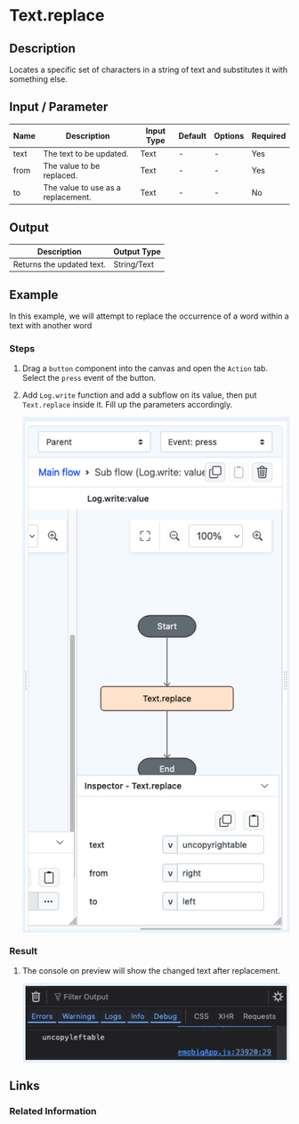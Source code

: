 # Text.replace

## Description

Locates a specific set of characters in a string of text and substitutes it with something else.

## Input / Parameter

| Name      | Description                 | Input Type | Default | Options | Required |
|-----------|-----------------------------|------------|---------|---------|----------|
| text      | The text to be updated.  | Text       | -       | -       | Yes      |
| from      | The value to be replaced.   | Text       | -       | -       | Yes      |
| to        | The value to use as a replacement.    | Text       | -       | -       | No       |

## Output

| Description                         | Output Type |
|-------------------------------------| ------ |
| Returns the updated text.   | String/Text |

## Example

In this example, we will attempt to replace the occurrence of a word within a text with another word

### Steps

1. Drag a `button` component into the canvas and open the `Action` tab. Select the `press` event of the button.
2. Add `Log.write` function and add a subflow on its value, then put `Text.replace` inside it. Fill up the parameters accordingly.

    <div style="display:flex; align-items:center; justify-content:center; background-color: #E7F1FF;">
        <img src="./replace-step-1.png"
        style="width: 100%; padding: 5px;"/>
    </div>


### Result

1. The console on preview will show the changed text after replacement.

    <div style="display:flex; align-items:center; justify-content:center; background-color: #E7F1FF;">
        <img src="./replace-result-1.png"
        style="width: 100%; padding: 5px;"/>
    </div>

## Links

### Related Information
